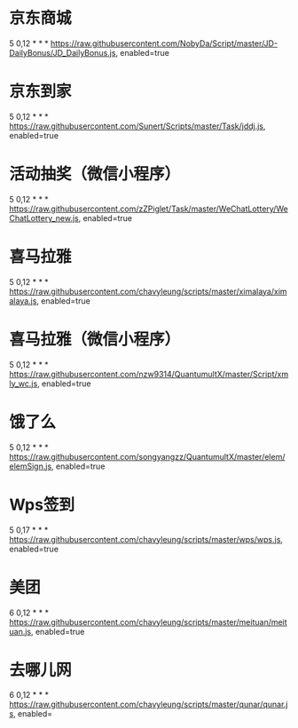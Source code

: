 # 京东商城
5 0,12 * * * https://raw.githubusercontent.com/NobyDa/Script/master/JD-DailyBonus/JD_DailyBonus.js, enabled=true
# 京东到家
5 0,12 * * * https://raw.githubusercontent.com/Sunert/Scripts/master/Task/jddj.js, enabled=true
# 活动抽奖（微信小程序）
5 0,12 * * * https://raw.githubusercontent.com/zZPiglet/Task/master/WeChatLottery/WeChatLottery_new.js, enabled=true
# 喜马拉雅
5 0,12 * * * https://raw.githubusercontent.com/chavyleung/scripts/master/ximalaya/ximalaya.js, enabled=true
# 喜马拉雅（微信小程序）
5 0,12 * * * https://raw.githubusercontent.com/nzw9314/QuantumultX/master/Script/xmly_wc.js, enabled=true
# 饿了么
5 0,12 * * * https://raw.githubusercontent.com/songyangzz/QuantumultX/master/elem/elemSign.js, enabled=true
# Wps签到
5 0,17 * * * https://raw.githubusercontent.com/chavyleung/scripts/master/wps/wps.js, enabled=true
# 美团
6 0,12 * * * https://raw.githubusercontent.com/chavyleung/scripts/master/meituan/meituan.js, enabled=true
# 去哪儿网
6 0,12 * * * https://raw.githubusercontent.com/chavyleung/scripts/master/qunar/qunar.js, enabled=